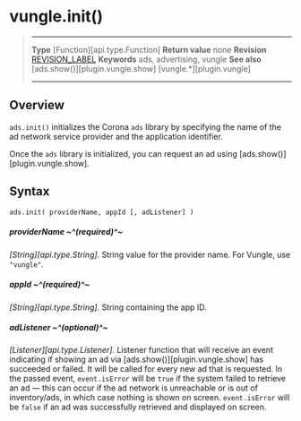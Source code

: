 # vungle.init()

> --------------------- ------------------------------------------------------------------------------------------
> __Type__              [Function][api.type.Function]
> __Return value__      none
> __Revision__          [REVISION_LABEL](REVISION_URL)
> __Keywords__          ads, advertising, vungle
> __See also__          [ads.show()][plugin.vungle.show]
>								[vungle.*][plugin.vungle]
> --------------------- ------------------------------------------------------------------------------------------


## Overview

`ads.init()` initializes the Corona `ads` library by specifying the name of the ad network service provider and the application identifier.

Once the `ads` library is initialized, you can request an ad using [ads.show()][plugin.vungle.show].


## Syntax

	ads.init( providerName, appId [, adListener] )

##### providerName ~^(required)^~
_[String][api.type.String]._ String value for the provider name. For Vungle, use `"vungle"`.

##### appId ~^(required)^~
_[String][api.type.String]._ String containing the app ID.

##### adListener ~^(optional)^~
_[Listener][api.type.Listener]._ Listener function that will receive an event indicating if showing an ad via [ads.show()][plugin.vungle.show] has succeeded or failed. It will be called for every new ad that is requested. In the passed event, `event.isError` will be `true` if the system failed to retrieve an ad &mdash; this can occur if the ad network is unreachable or is out of inventory/ads, in which case nothing is shown on screen. `event.isError` will be `false` if an ad was successfully retrieved and displayed on screen.